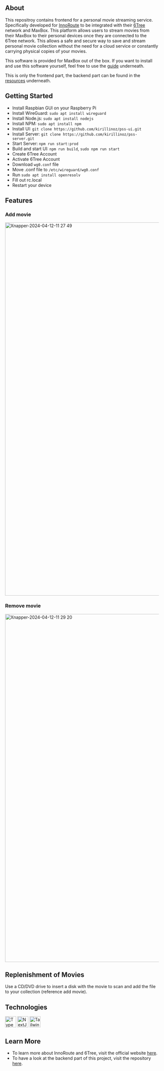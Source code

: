 ## About

This repositroy contains frontend for a personal movie streaming service. Specifically developed for [InnoRoute](https://innoroute.com/) to be integrated with their [6Tree](https://innoroute.com/save/) network and MaxBox. This platform allows users to stream movies from their MaxBox to their personal devices once they are connected to the 6Tree network. This allows a safe and secure way to save and stream personal movie collection without the need for a cloud service or constantly carrying physical copies of your movies.

This software is provided for MaxBox out of the box. If you want to install and use this software yourself, feel free to use the [guide](getting-started) underneath.

This is only the frontend part, the backend part can be found in the [resources](learn-more) underneath.

## Getting Started

- Install Raspbian GUI on your Raspberry Pi
- Install WireGuard: `sudo apt install wireguard`
- Install Node.js: `sudo apt install nodejs`
- Install NPM: `sudo apt install npm`
- Install UI: `git clone https://github.com/kirillinoz/pss-ui.git`
- Install Server: `git clone https://github.com/kirillinoz/pss-server.git`
- Start Server: `npm run start:prod`
- Build and start UI: `npm run build`, `sudo npm run start`
- Create 6Tree Account
- Activate 6Tree Account
- Download `wg0.conf` file
- Move .conf file to `/etc/wireguard/wg0.conf`
- Run `sudo apt install openresolv`
- Fill out rc.local
- Restart your device

## Features

### Add movie
<img width="1217" alt="Xnapper-2024-04-12-11 27 49" src="https://github.com/kirillinoz/pss-ui/assets/63226427/3c9b47b6-14fb-4ce4-8783-082dfb006782">

### Remove movie
<img width="1135" alt="Xnapper-2024-04-12-11 29 20" src="https://github.com/kirillinoz/pss-ui/assets/63226427/9bf2bf96-2c1f-4f1c-998d-b311e165a2c1">


## Replenishment of Movies

Use a CD/DVD drive to insert a disk with the movie to scan and add the file to your collection (reference add movie).

## Technologies

<a href="https://www.typescriptlang.org/" target="_blank" rel="noreferrer"><img src="https://raw.githubusercontent.com/danielcranney/readme-generator/main/public/icons/skills/typescript-colored.svg" width="36" height="36" alt="TypeScript" /></a>
<a href="https://nextjs.org/docs" target="_blank" rel="noreferrer"><img src="https://raw.githubusercontent.com/danielcranney/readme-generator/main/public/icons/skills/nextjs-colored.svg" width="36" height="36" alt="NextJs" /></a>
<a href="https://tailwindcss.com/" target="_blank" rel="noreferrer"><img src="https://raw.githubusercontent.com/danielcranney/readme-generator/main/public/icons/skills/tailwindcss-colored.svg" width="36" height="36" alt="TailwindCSS" /></a>

## Learn More

- To learn more about InnoRoute and 6Tree, visit the official website [here](https://innoroute.com/).
- To have a look at the backend part of this project, visit the repository [here](https://github.com/kirillinoz/pss-server).
